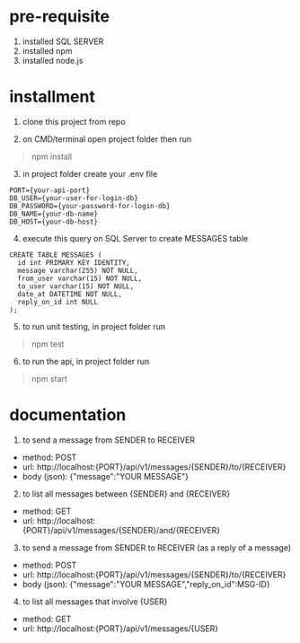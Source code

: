 # pre-requisite
1. installed SQL SERVER
2. installed npm
3. installed node.js


# installment
1. clone this project from repo

2. on CMD/terminal open project folder then run
> npm install

3. in project folder create your .env file
```
PORT={your-api-port}
DB_USER={your-user-for-login-db}
DB_PASSWORD={your-password-for-login-db}
DB_NAME={your-db-name}
DB_HOST={your-db-host}
```

4. execute this query on SQL Server to create MESSAGES table
```
CREATE TABLE MESSAGES (
  id int PRIMARY KEY IDENTITY,
  message varchar(255) NOT NULL,
  from_user varchar(15) NOT NULL,
  to_user varchar(15) NOT NULL,
  date_at DATETIME NOT NULL,
  reply_on_id int NULL
);
```

5. to run unit testing, in project folder run
> npm test

6. to run the api, in project folder run
> npm start


# documentation
1. to send a message from SENDER to RECEIVER
- method: POST
- url: http://localhost:{PORT}/api/v1/messages/{SENDER}/to/{RECEIVER}
- body (json): {"message":"YOUR MESSAGE"}

2. to list all messages between {SENDER} and {RECEIVER}
- method: GET
- url: http://localhost:{PORT}/api/v1/messages/{SENDER}/and/{RECEIVER}

3. to send a message from SENDER to RECEIVER (as a reply of a message)
- method: POST
- url: http://localhost:{PORT}/api/v1/messages/{SENDER}/to/{RECEIVER}
- body (json): {"message":"YOUR MESSAGE","reply_on_id":MSG-ID<integer>}

4. to list all messages that involve {USER}
- method: GET
- url: http://localhost:{PORT}/api/v1/messages/{USER}
